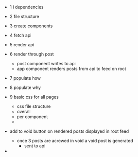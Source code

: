 - 1 i dependencies
- 2 file structure
- 3 create components
- 4 fetch api
- 5 render api
- 6 render through post
  - post component writes to api
  - app component renders posts from api to feed on root
- 7 populate how
- 8 populate why
- 9 basic css for all pages 
  - css file structure
  - overall
  - per component
  -
  
   
- add to void button on rendered posts displayed in root feed
  - once 3 posts are acrewed in void a void post is generated 
    - sent to api
- 